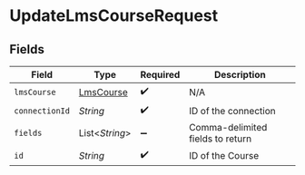 # UpdateLmsCourseRequest


## Fields

| Field                                         | Type                                          | Required                                      | Description                                   |
| --------------------------------------------- | --------------------------------------------- | --------------------------------------------- | --------------------------------------------- |
| `lmsCourse`                                   | [LmsCourse](../../models/shared/LmsCourse.md) | :heavy_check_mark:                            | N/A                                           |
| `connectionId`                                | *String*                                      | :heavy_check_mark:                            | ID of the connection                          |
| `fields`                                      | List\<*String*>                               | :heavy_minus_sign:                            | Comma-delimited fields to return              |
| `id`                                          | *String*                                      | :heavy_check_mark:                            | ID of the Course                              |